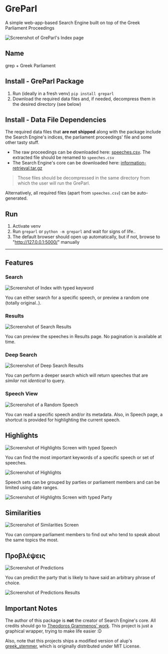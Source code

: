 # GreParl
A simple web-app-based Search Engine built on top of the Greek Parliament Proceedings

![Screenshot of GreParl's Index page](https://github.com/GeorgeVasiliadis/GreParl/blob/main/gallery/Index.PNG?raw=true)

## Name
grep + Greek Parliament

## Install - GreParl Package
1. Run (ideally in a fresh venv) `pip install greparl`
1. Download the required data files and, if needed, decompress them in the desired directory (see below)

## Install - Data File Dependencies
The required data files that **are not shipped** along with the package include the Search Engine's indices, the parliament proceedings' file and some other tasty stuff.

- The raw proceedings can be downloaded here: [speeches.csv](https://aristotleuniversity-my.sharepoint.com/personal/papadopo_office365_auth_gr/_layouts/15/onedrive.aspx?id=%2Fpersonal%2Fpapadopo%5Foffice365%5Fauth%5Fgr%2FDocuments%2FGreek%5FParliament%5FProceedings%5F1989%5F2020%2Ezip&parent=%2Fpersonal%2Fpapadopo%5Foffice365%5Fauth%5Fgr%2FDocuments). The extracted file should be renamed to `speeches.csv`
- The Search Engine's core can be downloaded here: [information-retrieval.tar.gz](https://aristotleuniversity-my.sharepoint.com/:u:/g/personal/grammenot_office365_auth_gr/EQEWl2-R7n9EnREy6VUDKesBFRaFfdMKeLiVIBblMMYKcA?e=wxaswN)

> Those files should be decompressed in the same directory from which the user will run the GreParl.

Alternatively, all required files (apart from `speeches.csv`) can be auto-generated.

## Run
1. Activate venv
1. Run `greparl`  or `python -m greparl` and wait for signs of life..
1. The default browser should open up automatically, but if not, browse to "http://127.0.0.1:5000/" manually

---

## Features

### Search

![Screenshot of Index with typed keyword](https://github.com/GeorgeVasiliadis/GreParl/blob/main/gallery/Index-Keyword.PNG?raw=true)

You can either search for a specific speech, or preview a random one (totally original..).

### Results

![Screenshot of Search Results](https://github.com/GeorgeVasiliadis/GreParl/blob/main/gallery/Search-Results.PNG?raw=true)

You can preview the speeches in Results page. No pagination is available at time.

### Deep Search

![Screenshot of Deep Search Results](https://github.com/GeorgeVasiliadis/GreParl/blob/main/gallery/Search-Deep-Results.PNG?raw=true)

You can perform a deeper search which will return speeches that are _similar_ not _identical_ to query.

### Speech View

![Screenshot of a Random Speech](https://github.com/GeorgeVasiliadis/GreParl/blob/main/gallery/Random-Speech.PNG?raw=true)

You can read a specific speech and/or its metadata. Also, in Speech page, a shortcut is provided for highlighting the current speech.

## Highlights

![Screenshot of Highlights Screen with typed Speech](https://github.com/GeorgeVasiliadis/GreParl/blob/main/gallery/Highlight-Me.PNG?raw=true)

You can find the most important keywords of a specific speech or set of speeches.

![Screenshot of Highlights](https://github.com/GeorgeVasiliadis/GreParl/blob/main/gallery/Highlights.PNG?raw=true)

Speech sets can be grouped by parties or parliament members and can be limited using date ranges.

![Screenshot of Highlights Screen with typed Party](https://github.com/GeorgeVasiliadis/GreParl/blob/main/gallery/Highlights-Party.PNG?raw=true)

## Similarities

![Screenshot of Similarities Screen](https://github.com/GeorgeVasiliadis/GreParl/blob/main/gallery/Similarities-One-One.PNG?raw=true)

You can compare parliament members to find out who tend to speak about the same topics the most.

## Προβλέψεις

![Screenshot of Predictions](https://github.com/GeorgeVasiliadis/GreParl/blob/main/gallery/Predictions.PNG?raw=true)

You can predict the party that is likely to have said an arbitrary phrase of choice.

![Screenshot of Predictions Results](https://github.com/GeorgeVasiliadis/GreParl/blob/main/gallery/Predictions-Results.PNG?raw=true)

## Important Notes
The author of this package is **not** the creator of Search Engine's core. All credits should go to [Theodoros Grammenos' work](https://github.com/teogramm/ir-proj-priv). This project is just a graphical wrapper, trying to make life easier :D

Also, note that this projects ships a modified version of alup's [greek_stemmer](https://github.com/alup/python_greek_stemmer), which is originally distributed under MIT License.
